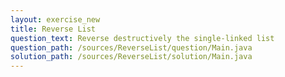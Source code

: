 ```yaml
---
layout: exercise_new
title: Reverse List
question_text: Reverse destructively the single-linked list
question_path: /sources/ReverseList/question/Main.java
solution_path: /sources/ReverseList/solution/Main.java
---
```

